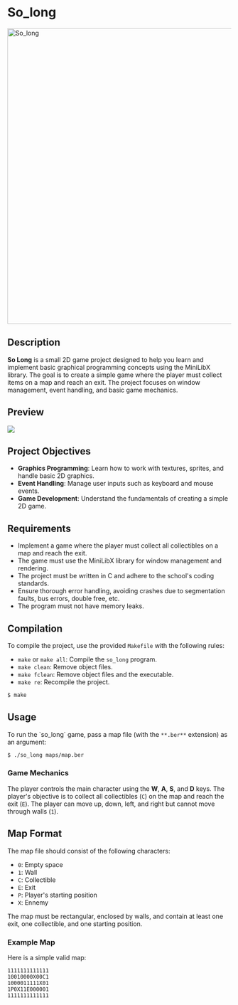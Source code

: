 # So_long

<img width="665" alt="So_long" src="https://github.com/user-attachments/assets/80ed3aec-0eac-4171-b20e-14f41790333d">

## Description

**So Long** is a small 2D game project designed to help you learn and implement basic graphical programming concepts using the MiniLibX library. The goal is to create a simple game where the player must collect items on a map and reach an exit. The project focuses on window management, event handling, and basic game mechanics.

## Preview

![](https://github.com/vicire1/So_long/blob/master/so_long.gif)

## Project Objectives

- **Graphics Programming**: Learn how to work with textures, sprites, and handle basic 2D graphics.
- **Event Handling**: Manage user inputs such as keyboard and mouse events.
- **Game Development**: Understand the fundamentals of creating a simple 2D game.

## Requirements

- Implement a game where the player must collect all collectibles on a map and reach the exit.
- The game must use the MiniLibX library for window management and rendering.
- The project must be written in C and adhere to the school's coding standards.
- Ensure thorough error handling, avoiding crashes due to segmentation faults, bus errors, double free, etc.
- The program must not have memory leaks.

## Compilation

To compile the project, use the provided `Makefile` with the following rules:

- `make` or `make all`: Compile the `so_long` program.
- `make clean`: Remove object files.
- `make fclean`: Remove object files and the executable.
- `make re`: Recompile the project.

```bash
$ make
```

## Usage
To run the \`so_long\` game, pass a map file (with the `**.ber**` extension) as an argument:

```bash
$ ./so_long maps/map.ber
```

### Game Mechanics
The player controls the main character using the **W**, **A**, **S**, and **D** keys.
The player's objective is to collect all collectibles (`C`) on the map and reach the exit (`E`).
The player can move up, down, left, and right but cannot move through walls (`1`).

## Map Format

The map file should consist of the following characters:
- `0`: Empty space
- `1`: Wall
- `C`: Collectible
- `E`: Exit
- `P`: Player's starting position
- `X`: Ennemy
  
The map must be rectangular, enclosed by walls, and contain at least one exit, one collectible, and one starting position.

### Example Map

Here is a simple valid map:

```
1111111111111
10010000X00C1
1000011111X01
1P0X11E000001
1111111111111
```
